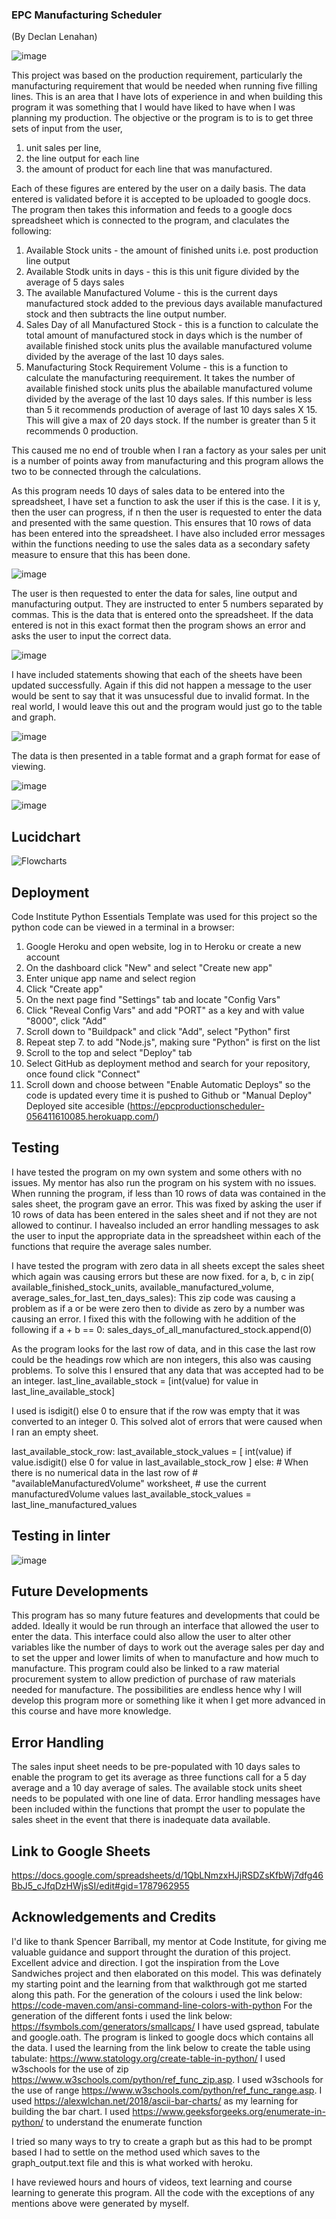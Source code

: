 ### EPC Manufacturing Scheduler
(By Declan Lenahan)

![image](https://github.com/Declan444/EPCProductionScheduler/assets/119152450/39ff2aa5-6c6f-42b8-8466-42aba9b5ec07)


This project was based on the production requirement, particularly the manufacturing requirement that would be needed when running five filling lines. This is an area that I have lots of experience in and when building this program it was something that I would have liked to have when I was planning my production. The objective or the program is to is to get three sets of input from the user, 
1.  unit sales per line,
2.  the line output for each line
3.  the amount of product for each line that was manufactured.

Each of these figures are entered by the user on a daily basis. The data entered is validated before it is accepted to be uploaded to google docs.  
The program then takes this information and feeds to a google docs spreadsheet which is connected to the program, and claculates the following:
1.   Available Stock units - the amount of finished units i.e. post production line output
2.   Available Stodk units in days - this is this unit figure divided by the average of 5 days sales
3.  The available Manufactured Volume - this is the current days manufactured stock added to the previous days available manufactured stock and     then subtracts the line output number.
4.  Sales Day of all Manufactured Stock - this is a function to calculate the total amount of manufactured stock in days which is the         number of available finished stock units plus the available manufactured volume divided by the average of the last 10 days sales.
5.  Manufacturing Stock Requirement Volume - this is a function to calculate the manufacturing reequirement. It takes the number of           available finished stock units plus the abailable manufactured volume divided by the average of the last 10 days sales. If this           number is less than 5 it recommends production of average of last 10 days sales X 15. This will give a max of 20 days stock. If the       number is greater than 5 it recommends 0 production.
  
This caused me no end of trouble when I ran a factory as your sales per unit is a number of points away  from manufacturing and this program allows the two to be connected through the calculations.

As this program needs 10 days of sales data to be entered into the spreadsheet, I have set a function to ask the user if this is the case. I it is y, then the user can progress, if n then the user is requested to enter the data and presented with the same question. This ensures that 10 rows of data has been entered into the spreadsheet. I have also included error messages within the functions needing to use the sales data as a secondary safety measure to ensure that this has been done.

![image](https://github.com/Declan444/EPCProductionScheduler/assets/119152450/44a9b967-5676-40d8-86bf-6a7522462610)

The user is then requested to enter the data for sales, line output and manufacturing output. They are instructed to enter 5 numbers separated by commas. This is the data that is entered onto the spreadsheet. If the data entered is not in this exact format then the program shows an error and asks the user to input the correct data.

![image](https://github.com/Declan444/EPCProductionScheduler/assets/119152450/cbdeee66-2056-424e-b491-35b8ba56aecd)

I have included statements showing that each of the sheets have been updated successfully. Again if this did not happen a message to the user would be sent to say that it was unsucessful due to invalid format. In the real world, I would leave this out and the program would just go to the table and graph.

![image](https://github.com/Declan444/EPCProductionScheduler/assets/119152450/df0e9549-7697-44bb-bc19-3f35bcdbf36b)
 

The data is then presented in a table format and a graph format for ease of viewing.


![image](https://github.com/Declan444/EPCProductionScheduler/assets/119152450/aededa87-c4d7-4954-9395-5f9bc91e5f5e)

![image](https://github.com/Declan444/EPCProductionScheduler/assets/119152450/94a72ac9-3070-4114-8e5f-4f4fbfb2e13d)

## Lucidchart

![Flowcharts](https://github.com/Declan444/EPCProductionScheduler/assets/119152450/91bb00cd-2bda-4762-962d-9dc453da671d)

## Deployment

Code Institute Python Essentials Template was used for this project so the python code can be viewed in a terminal in a browser:
1. Google Heroku and open website, log in to Heroku or create a new account
2. On the dashboard click "New" and select "Create new app"
3. Enter unique app name and select region
4. Click "Create app"
5. On the next page find "Settings" tab and locate "Config Vars"
6. Click "Reveal Config Vars" and add "PORT" as a key and with value "8000", click "Add"
7. Scroll down to "Buildpack" and click "Add", select "Python" first
8. Repeat step 7. to add "Node.js", making sure "Python" is first on the list
9. Scroll to the top and select "Deploy" tab
10. Select GitHub as deployment method and search for your repository, once found click "Connect"
11. Scroll down and choose between "Enable Automatic Deploys" so the code is updated every time it is pushed to Github or "Manual Deploy"
Deployed site accesible (https://epcproductionscheduler-056411610085.herokuapp.com/)



## Testing

I have tested the program on my own system and some others with no issues. My mentor has also run the program on his system with no issues. When running the program, if less than 10 rows of data was contained in the sales sheet, the program gave an error. This was fixed by asking the user if 10 rows of data has been entered in the sales sheet and if not they are not allowed to continur. I havealso included an  error handling messages to ask the user to input the appropriate data in the spreadsheet within each of the functions that require the average sales number. 

I have tested the program with zero data in all sheets except the sales sheet which again was causing errors but these are now fixed. 
for a, b, c in zip(
            available_finished_stock_units,
            available_manufactured_volume,
            average_sales_for_last_ten_days_sales):
This zip code was causing a problem as if a or be were zero then to divide as zero by a number was causing an error. I fixed this with the following with he addition of the following 
        if a + b == 0:
            sales_days_of_all_manufactured_stock.append(0) 

As the program looks for the last row of data, and in this case the last row could be the headings row which are non integers, this also was causing problems. To solve this I ensured that any data that was accepted had to be an integer.
last_line_available_stock = [int(value) for value in last_line_available_stock]

I used is isdigit() else 0 to ensure that if the row was empty that it was converted to an integer 0. This solved alot of errors that were caused when I ran an empty sheet.

last_available_stock_row:
            last_available_stock_values = [
                int(value) if value.isdigit() else 0
                for value in last_available_stock_row
            ]
        else:
            # When there is no numerical data in the last row of
            # "availableManufacturedVolume" worksheet,
            # use the current manufacturedVolume values
            last_available_stock_values = last_line_manufactured_values

## Testing in linter

![image](https://github.com/Declan444/EPCProductionScheduler/assets/119152450/e6b47ea6-ed33-425c-af74-266715df397c)


## Future Developments

This program has so many future features and developments that could be added. Ideally it would be run through an interface that allowed the user to enter the data. This interface could also allow the user to alter other variables like the number of days to work out the average sales per day and to set the upper and lower limits of when to manufacture and how much to manufacture. This program could also be linked to a raw material procurement system to allow prediction of purchase of raw materials needed for manufacture. The possibilities are endless hence why I will develop this program more or something like it when I get more advanced in this course and have more knowledge. 

## Error Handling

The sales input sheet needs to be pre-populated with 10 days sales to enable the program to get its average as three functions call for a 5 day average and a 10 day average of sales. 
The available stock units sheet needs to be populated with one line of data. 
Error handling messages have been included within the functions that prompt the user to populate the sales sheet in the event that there is inadequate data available.

## Link to Google Sheets

https://docs.google.com/spreadsheets/d/1QbLNmzxHJjRSDZsKfbWj7dfg46BbJ5_cJfqDzHWjsSI/edit#gid=1787962955

## Acknowledgements and Credits

I'd like to thank Spencer Barriball, my mentor at Code Institute, for giving me valuable guidance and support throught the duration of this project. Excellent advice and direction. 
I got the inspiration from the Love Sandwiches project and then elaborated on this model. This was definately my starting point and the learning from that walkthrough got me started along this path. 
For the generation of the colours i used the link below:
https://code-maven.com/ansi-command-line-colors-with-python
For the generation of the different fonts i used the link below:
https://fsymbols.com/generators/smallcaps/
I have used gspread, tabulate and google.oath.
The program is linked to google docs which contains all the data.
I used the learning from the link below to create the table using tabulate:
https://www.statology.org/create-table-in-python/
I used w3schools for the use of zip https://www.w3schools.com/python/ref_func_zip.asp.
I used w3schools for the use of range https://www.w3schools.com/python/ref_func_range.asp.
I used https://alexwlchan.net/2018/ascii-bar-charts/ as my learning for building the bar chart.
I used https://www.geeksforgeeks.org/enumerate-in-python/ to understand the enumerate function

I tried so many ways to try to create a graph but as this had to be prompt based I had to settle on the method used which saves to the graph_output.text file and this is what worked with heroku.

I have reviewed hours and hours of videos, text learning and course learning to generate this program. 
All the code with the exceptions of any mentions above were generated by myself. 




